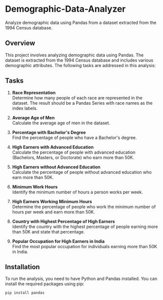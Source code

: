 # Demographic-Data-Analyzer
Analyze demographic data using Pandas from a dataset extracted from the 1994 Census database.


## Overview

This project involves analyzing demographic data using Pandas. The dataset is extracted from the 1994 Census database and includes various demographic attributes. The following tasks are addressed in this analysis:

## Tasks

1. **Race Representation**  
   Determine how many people of each race are represented in the dataset. The result should be a Pandas Series with race names as the index labels.

2. **Average Age of Men**  
   Calculate the average age of men in the dataset.

3. **Percentage with Bachelor's Degree**  
   Find the percentage of people who have a Bachelor's degree.

4. **High Earners with Advanced Education**  
   Calculate the percentage of people with advanced education (Bachelors, Masters, or Doctorate) who earn more than 50K.

5. **High Earners without Advanced Education**  
   Calculate the percentage of people without advanced education who earn more than 50K.

6. **Minimum Work Hours**  
   Identify the minimum number of hours a person works per week.

7. **High Earners Working Minimum Hours**  
   Determine the percentage of people who work the minimum number of hours per week and earn more than 50K.

8. **Country with Highest Percentage of High Earners**  
   Identify the country with the highest percentage of people earning more than 50K and state that percentage.

9. **Popular Occupation for High Earners in India**  
   Find the most popular occupation for individuals earning more than 50K in India.

## Installation

To run the analysis, you need to have Python and Pandas installed. You can install the required packages using pip:

```bash
pip install pandas

